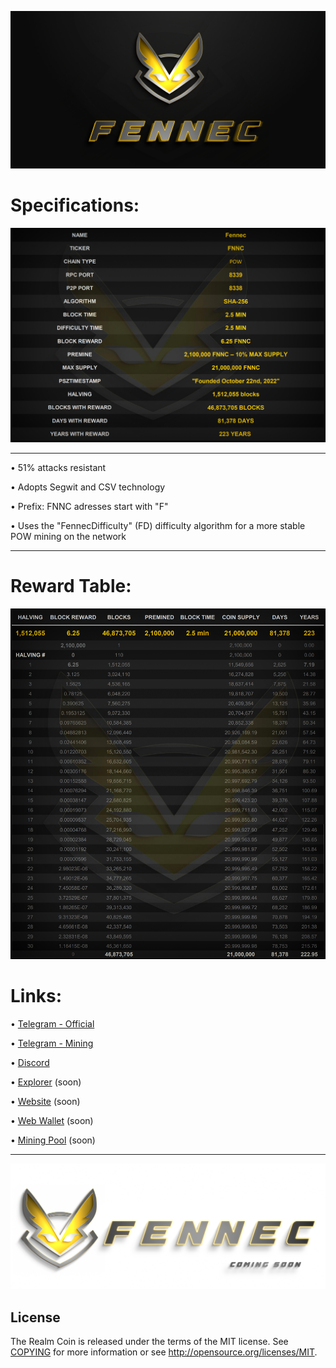 ﻿![](share/pixmaps/splashscreen_github_2048_3.png)


Specifications:
==================

![](share/pixmaps/specs.jpg)


---


• 51% attacks resistant

• Adopts Segwit and CSV technology

• Prefix: FNNC adresses start with "F"  

• Uses the "FennecDifficulty" (FD) difficulty algorithm for a more stable POW mining on the network


---

Reward Table:
==================

![](share/pixmaps/reward_table3.jpg)





Links:
==================

• [Telegram - Official](https://t.me/FennecPortal)

• [Telegram - Mining](https://t.me/FennecMiningPortal)

• [Discord](https://discord.gg/HUepGGUKW4)

• [Explorer](/) (soon)

• [Website](https://fennecblockchain.com/) (soon)

• [Web Wallet](https://fennecwallet.com) (soon)

• [Mining Pool](https://mine.fennecblockchain.com) (soon)


---

![](share/pixmaps/splashscreen_coming-soon_white_3500.jpg)


License
-------

The Realm Coin is released under the terms of the MIT license. See [COPYING](COPYING) for more
information or see http://opensource.org/licenses/MIT.
